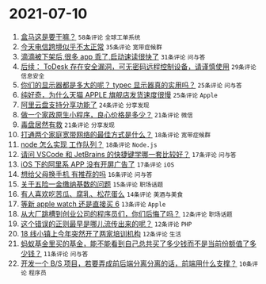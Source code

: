 # 2021-07-10

1. [盒马这是要干嘛？](https://www.v2ex.com/t/788685) `58条评论` `全球工单系统`
1. [今天电信跨境似乎不太正常](https://www.v2ex.com/t/788719) `35条评论` `宽带症候群`
1. [滴滴被下架后,很多 app 乖了,启动速读很快了](https://www.v2ex.com/t/788747) `31条评论` `问与答`
1. [后续： ToDesk 存在安全漏洞，可无密码远程控制设备，请谨慎使用](https://www.v2ex.com/t/788723) `29条评论` `信息安全`
1. [你们的显示器都是多大的呢？ typec 显示器真的实用吗？](https://www.v2ex.com/t/788750) `25条评论` `问与答`
1. [纯好奇，为什么天猫 APPLE 旗舰店发货速度很慢](https://www.v2ex.com/t/788726) `25条评论` `Apple`
1. [阿里云盘支持分享功能了](https://www.v2ex.com/t/788653) `24条评论` `分享发现`
1. [做一个家政原生小程序，良心价格是多少？](https://www.v2ex.com/t/788680) `21条评论` `微信`
1. [毒盘居然有救](https://www.v2ex.com/t/788703) `21条评论` `分享发现`
1. [打通两个家庭宽带网络的最佳方式是什么？](https://www.v2ex.com/t/788746) `18条评论` `宽带症候群`
1. [node 怎么实现 工作队列？](https://www.v2ex.com/t/788690) `18条评论` `Node.js`
1. [请问 VSCode 和 JetBrains 的快捷键学哪一套比较好？](https://www.v2ex.com/t/788755) `17条评论` `问与答`
1. [iOS 下的阿里系 APP 没有开屏广告了](https://www.v2ex.com/t/788751) `17条评论` `iOS`
1. [想给父母换手机 有推荐的吗](https://www.v2ex.com/t/788656) `16条评论` `问与答`
1. [关于五险一金缴纳基数的问题](https://www.v2ex.com/t/788764) `15条评论` `职场话题`
1. [有人喜欢吃苦瓜、腐乳、松花蛋么](https://www.v2ex.com/t/788777) `14条评论` `美酒与美食`
1. [等新 apple watch 还是直接买 6](https://www.v2ex.com/t/788737) `13条评论` `Apple`
1. [从大厂跳槽到创业公司的程序员们，你们后悔了吗？](https://www.v2ex.com/t/788756) `12条评论` `职场话题`
1. [这个错误的正则最早是哪儿流传出来的呢？](https://www.v2ex.com/t/788742) `12条评论` `PHP`
1. [18 线小镇上今年突然开了两家培训机构](https://www.v2ex.com/t/788712) `12条评论` `生活`
1. [蚂蚁基金里买的基金，能不能看到自己总共买了多少钱而不是当前份额值了多少钱？](https://www.v2ex.com/t/788655) `11条评论` `问与答`
1. [开发一个 B/S 项目，若要弄成前后端分离分离的话，前端用什么支撑？](https://www.v2ex.com/t/788754) `10条评论` `程序员`
